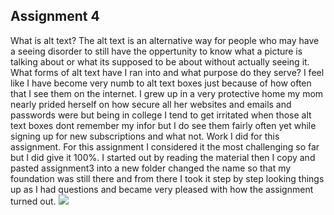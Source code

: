 ## Assignment 4
What is alt text?
The alt text is an alternative way for people who may have a seeing disorder to still have the oppertunity to know what a picture is talking about or what its supposed to be about without actually seeing it.
What forms of alt text have I ran into and what purpose do they serve?
I feel like I have become very numb to alt text boxes just because of how often that I see them on the internet. I grew up in a very protective home my mom nearly prided herself on how secure all her websites and emails and passwords were but being in college I tend to get irritated when those alt text boxes dont remember my infor but I do see them fairly often yet while signing up for new subscriptions and what not.
Work I did for this assignment.
For this assignment I considered it the most challenging so far but I did give it 100%. I started out by reading the material then I copy and pasted assignment3 into a new folder changed the name so that my foundation was still there and from there I took it step by step looking things up as I had questions and became very pleased with how the assignment turned out.
<img src="./screen.jpg">


